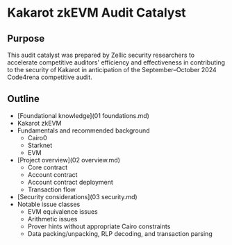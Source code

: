 # Kakarot zkEVM Audit Catalyst

## Purpose

This audit catalyst was prepared by Zellic security researchers to accelerate competitive auditors' efficiency and effectiveness in contributing to the security of Kakarot in anticipation of the September–October 2024 Code4rena competitive audit.

## Outline

- [Foundational knowledge](01 foundations.md)
- Kakarot zkEVM
- Fundamentals and recommended background
  - Cairo0
  - Starknet
  - EVM
- [Project overview](02 overview.md)
  - Core contract
  - Account contract
  - Account contract deployment
  - Transaction flow
- [Security considerations](03 security.md)
- Notable issue classes
  - EVM equivalence issues
  - Arithmetic issues
  - Prover hints without appropriate Cairo constraints
  - Data packing/unpacking, RLP decoding, and transaction parsing